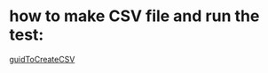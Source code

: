 # how to make CSV file and run the test:
[guidToCreateCSV](<../presentation/guide to creating a CSV file.pdf>)

